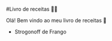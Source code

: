 
#Livro de receitas :man_cook:

Olá! Bem vindo ao meu livro de receitas :wave:

 - Strogonoff de Frango